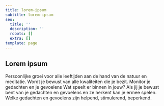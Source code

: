 ```yaml
---
title: lorem-ipsum
subtitle: lorem-ipsum
seo:
  title: ''
  description: ''
  robots: []
  extra: []
template: page
---
```

## Lorem ipsum

Persoonlijke groei voor alle leeftijden aan de hand van de natuur en meditatie. Wordt je bewust van alle kwaliteiten die je bezit. Monitor je
  gedachten en je gevoelens Wat speelt er binnen in jouw? Als jij je bewust bent
  van je gedachten en gevoelens en ze herkent kan je ermee spelen. Welke
  gedachten en gevoelens zijn helpend, stimulerend, beperkend.